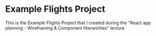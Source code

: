 # Example Flights Project

This is the Example Flights Project that I created during the "React app planning - Wireframing & Component Hierarchies" lecture